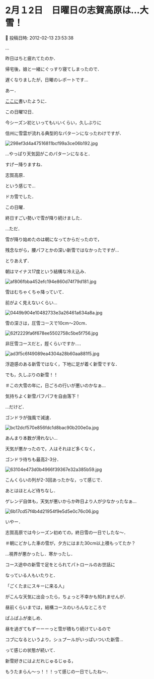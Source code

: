 # 2月１2日　日曜日の志賀高原は…大雪！

📅 投稿日時: 2012-02-13 23:53:38

…


昨日はちと疲れてたのか．


帰宅後，娘と一緒にぐっすり寝てしまったので．


遅くなりましたが，日曜のレポートです…





あー．


[ここに](e0054981d7408e282c722b40f36972e93.md)書いたように．


この日曜12日．


今シーズン初といってもいいくらい，久しぶりに


信州に雪雲が流れる典型的なパターンになったわけですが．




![298ef3d4a47516811bcf99a3ce06b192.jpg](images/298ef3d4a47516811bcf99a3ce06b192.jpg)







…やっぱり天気図がこのパターンになると．


すげー降りますね．


志賀高原．





という感じで…


ドカ雪でした．


この日曜．


終日すごい勢いで雪が降り続けました．





…ただ．


雪が降り始めたのは朝になってからだったので，


残念ながら，腰パフとかの深い新雪ではなかったですが…





とりあえず．


朝はマイナス17度という結構な冷え込み．




![af806fbba452efc194e860d74f79d181.jpg](images/af806fbba452efc194e860d74f79d181.jpg)




雪はむちゃくちゃ降っていて．


前がよく見えないくらい…




![0449b904e10482733e3a26461a634a8a.jpg](images/0449b904e10482733e3a26461a634a8a.jpg)







雪の深さは，圧雪コースで10cm～20cm．




![62f2229fa6f678ee5502758c5be5f756.jpg](images/62f2229fa6f678ee5502758c5be5f756.jpg)







非圧雪コースだと，脛くらいですか…．




![ad3f5c6f49089ea4304a28b60aa881f5.jpg](images/ad3f5c6f49089ea4304a28b60aa881f5.jpg)




浮遊感のある新雪ではなく，下地に足が着く新雪ですな．





でも，久しぶりの新雪！！


＃この大雪の年に，日ごろの行いが悪いのかなぁ…


気持ちよく新雪パフパフを自由落下！





…だけど．


ゴンドラが強風で減速．




![bc12dcf570e856fdc1d8bac90b200e0a.jpg](images/bc12dcf570e856fdc1d8bac90b200e0a.jpg)




あんまり本数が滑れない…





天気が悪かったので，人はそれほど多くなく，


ゴンドラ待ちも最高2-3分．




![63104e473d0b4966f39367e32a385b59.jpg](images/63104e473d0b4966f39367e32a385b59.jpg)




こんくらいの列が2-3回あったかな，って感じで．


あとはほとんど待ちなし．





ゲレンデ自体も，天気が悪いからか昨日より人が少なかったなぁ…




![6b17cd57f4b4d21954f9e5d5e0c76c06.jpg](images/6b17cd57f4b4d21954f9e5d5e0c76c06.jpg)







いやー．


志賀高原では今シーズン初めての，終日雪の一日でしたな～．


＃朝にどかした車の雪が，夕方にはまた30cm以上積もってたか？





…視界が悪かったし．寒かったし．


コース途中の新雪で足をとられてパトロールのお世話に


なっている人もいたりと．


「ごくたまにスキーに来る人」


がこんな天気に出会ったら，ちょっと不幸かも知れませんが．





昼前くらいまでは，結構コースのいろんなところで


ぱふぱふが楽しめ．


昼を過ぎてもずーーーっと雪が積もり続けているので


コブになるというより，シュプールがいっぱいついた新雪…


って感じの状態が続いて．


新雪好きにはよだれじゅるじゅる，


もうたまらん～っ！！！って感じの一日でしたね～．
